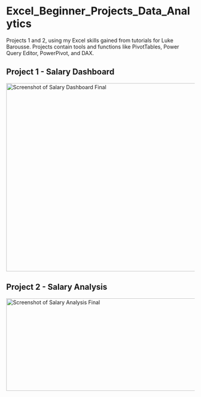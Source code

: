 # Excel_Beginner_Projects_Data_Analytics
Projects 1 and 2, using my Excel skills gained from tutorials for Luke Barousse. Projects contain tools and functions like PivotTables, Power Query Editor, PowerPivot, and DAX.  

## Project 1 - Salary Dashboard  
<img width="1062" height="503" alt="Screenshot of Salary Dashboard Final" src="https://github.com/user-attachments/assets/1a53da3f-b53c-4ad2-b61d-ac08b608cf59" />




## Project 2 - Salary Analysis  
<img width="1138" height="247" alt="Screenshot of Salary Analysis Final" src="https://github.com/user-attachments/assets/00d6703b-e988-4700-8c8d-e85e44a74dd3" />
